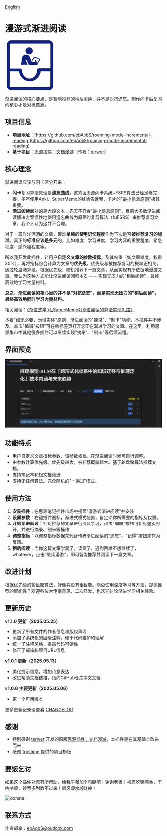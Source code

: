 [English](README.md)

# 漫游式渐进阅读

![icon.png](./icon.png)

渐进阅读的核心要点，是智能推荐的稍后阅读，并不是对抗遗忘。制作闪卡后复习的核心才是对抗遗忘。

## 项目信息

- **项目地址**：[https://github.com/ebAobS/roaming-mode-incremental-reading](https://github.com/ebAobS/roaming-mode-incremental-reading)
- **基于项目**：[思源插件：文档漫游](https://github.com/terwer/siyuan-plugin-random-doc.git)（作者：[terwer](https://github.com/terwer)）

## 核心理念

渐进阅读应该与闪卡区分开来：

- **闪卡**复习算法原理是**遗忘曲线**，这方面思源闪卡系统+FSRS算法已经足够完善。多年使用Anki、SuperMemo的经验告诉我，卡片的["最小信息原则"](https://www.kancloud.cn/ankigaokao/incremental_learning/2454060#_30)极其重要。
- **渐进阅读**面对的是大段文本，先天不符合["最小信息原则"](https://www.kancloud.cn/ankigaokao/incremental_learning/2454060#_30)。目前大多数渐进阅读解决方案惯性地使用遗忘曲线为原理的复习算法（如FSRS）来推荐复习文章，我个人认为这并不合理。

对于一篇洋洋洒洒的文章，很难**单纯的使用记忆程度**作为下次是否**被推荐复习的标准**。真正的**标准应该是多元**的，比如难度、学习进度、学习内容的重要程度、紧急程度、感兴趣程度等。

所以我开发此插件，让用户**自定义文章的参数指标**，及其权重（如文章难度，权重30%），再将指标综合计算为文章的**优先级**。优先级与被推荐复习的概率正相关。通过轮盘赌算法，根据优先级，随机推荐下一篇文章，从而实现有所依据地漫游文章。我认为这种方式能让渐进阅读回归本质 ---- 实现无压力的"稍后阅读"，最终高效地学习大量材料。

**总之，渐进阅读的核心目的并不是"对抗遗忘"，而是实现无压力的"稍后阅读"，最终高效地同时学习大量材料。**

相关阅读：[《渐进式学习_SuperMemo对渐进阅读的算法实现思路》](https://zhuanlan.zhihu.com/p/307996163)

本着"如无必要，勿增实体"原则，渐进阅读的"摘录"、"制卡"功能，本插件并不涉及。点击"编辑"按钮"可在新标签页打开您正在渐进学习的文章。在这里，利用思源集市中其他很多插件可以继续实现"摘录"、"制卡"等后续流程。

## 界面预览

![preview.png](./preview.png)

## 功能特点

- 用户自定义文章指标参数、该参数权重。在渐进阅读时候可自行调整。
- 由参数计算优先级。优先级越大，被推荐概率越大。基于轮盘赌算法推荐文档。
- 支持笔记本和根文档筛选
- 支持无任何算法。完全随机的"一遍过"模式。

## 使用方法

1. **安装插件**：在思源笔记插件市场中搜索"漫游式渐进阅读"并安装
2. **设置参数**：右键插件图标，渐进式模式配置，自定义你所需要的指标及权重。
3. **开始渐进阅读**：针对推荐的文章进行阅读学习，点击"编辑"按钮可新标签页打开，并进行摘录、制卡等操作
4. **调整指标**：以调整指标数据来代替传统渐进阅读的"遗忘"、"记得"按钮来作为反馈。
5. **稍后阅读**：当你这篇文章学累了，读烦了，遇到困难不想继续了，whatever，点击"继续漫游"，即可智能推荐并阅读下一篇文章。

## 改进计划

根据优先级的轮盘赌算法，好像并没有很智能。能否使用深度学习等方法，提高推荐的智能性？欢迎各位大佬提意见、二次开发。也欢迎讨论渐进学习相关经验。

## 更新历史

**v1.1.0 更新（2025.05.25）**
- 更新了所有文件的作者信息和版权声明
- 添加了系统化的层级注释，便于代码维护和理解
- 统一了注释风格，提高代码可读性
- 修正了邮箱和项目URL信息

**v1.0.1 更新（2025.05.13）**
- 美化提示信息，增加诗意表达
- 改进帮助文档链接，指向GitHub仓库中文文档

**v1.0.0 主要更新（2025.05.06）**
- 第一个可用版本

更多更新记录请查看 [CHANGELOG](https://github.com/ebAobS/roaming-mode-incremental-reading/blob/main/CHANGELOG.md)

## 感谢

- 特别感谢 [terwer](https://github.com/terwer) 开发的原版[思源插件：文档漫游](https://github.com/terwer/siyuan-plugin-random-doc.git)，本插件是在其基础上改进而来
- 感谢 [frostime](https://github.com/siyuan-note/plugin-sample-vite-svelte) 提供的项目模板

## 要饭乞讨

如果这个插件对您有所帮助，给我午餐加个鸡腿吧！谢谢老板！祝您吃嘛嘛香，干啥啥顺，钞票多到数不过来！顺风顺水顺财神！

<div>
<img src="https://cdn.jsdelivr.net/gh/ebAobS/pics@main/donate.png" alt="donate" style="height:300px;" />
</div>

## 联系方式

作者邮箱：ebAobS@outlook.com